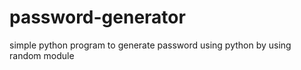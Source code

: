 # password-generator
simple python program to generate password using python by using random module
